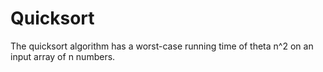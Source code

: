 # Quicksort

The quicksort algorithm has a worst-case running time of theta n^2 on an input array
of n numbers.
